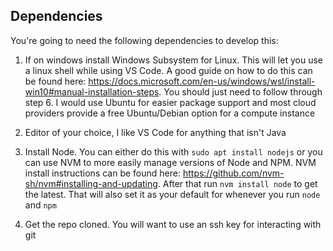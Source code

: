 ## Dependencies
You're going to need the following dependencies to develop this:

1) If on windows install Windows Subsystem for Linux. This will let you use a linux shell while using VS Code. A good guide on how to do this can be found here: https://docs.microsoft.com/en-us/windows/wsl/install-win10#manual-installation-steps. You should just need to follow through step 6. I would use Ubuntu for easier package support and most cloud providers provide a free Ubuntu/Debian option for a compute instance

2) Editor of your choice, I like VS Code for anything that isn't Java

3) Install Node. You can either do this with `sudo apt install nodejs` or you can use NVM to more easily manage versions of Node and NPM. NVM install instructions can be found here: https://github.com/nvm-sh/nvm#installing-and-updating. After that run `nvm install node` to get the latest. That will also set it as your default for whenever you run `node` and `npm`

4) Get the repo cloned. You will want to use an ssh key for interacting with git